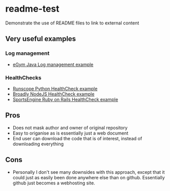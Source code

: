 # readme-test

Demonstrate the use of README files to link to external content


## Very useful examples

### Log management

- [eGym Java Log management example](https://github.com/egymgmbh/log-queue)


### HealthChecks

- [Runscope Python HealthCheck example](https://github.com/Runscope/healthcheck)
- [Broadly NodeJS HealthCheck example](https://github.com/broadly/node-healthchecks)
- [SportsEngine Ruby on Rails HealthCheck example](https://github.com/sportngin/okcomputer)

## Pros

- Does not mask author and owner of original repository
- Easy to origanise as is essentially just a web document
- End user can download the code that is of interest, instead of downloading everything

## Cons

- Personally I don't see many downsides with this approach, except that it could just as easily been done anywhere else than on github. Essentially github just becomes a webhosting site.